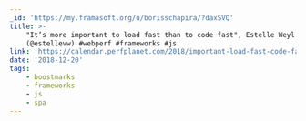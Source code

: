```yaml
---
_id: 'https://my.framasoft.org/u/borisschapira/?daxSVQ'
title: >-
    "It’s more important to load fast than to code fast", Estelle Weyl
    (@estellevw) #webperf #frameworks #js
link: 'https://calendar.perfplanet.com/2018/important-load-fast-code-fast/'
date: '2018-12-20'
tags:
    - boostmarks
    - frameworks
    - js
    - spa
---
```


<div class="markdown"><p></p></div>
